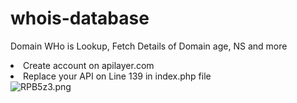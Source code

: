 # whois-database
Domain WHo is Lookup, Fetch Details of Domain age, NS and more

<li>Create account on apilayer.com</li>
<li>Replace your API on Line 139 in index.php file</li>
<img src="https://i3.extraimage.xyz/pix/2022/12/15/RPB5z3.png" alt="RPB5z3.png" border="0" />
